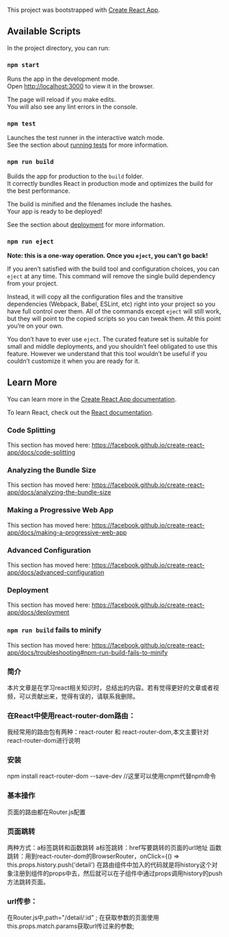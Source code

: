 This project was bootstrapped with [Create React App](https://github.com/facebook/create-react-app).

## Available Scripts

In the project directory, you can run:

### `npm start`

Runs the app in the development mode.<br>
Open [http://localhost:3000](http://localhost:3000) to view it in the browser.

The page will reload if you make edits.<br>
You will also see any lint errors in the console.

### `npm test`

Launches the test runner in the interactive watch mode.<br>
See the section about [running tests](https://facebook.github.io/create-react-app/docs/running-tests) for more information.

### `npm run build`

Builds the app for production to the `build` folder.<br>
It correctly bundles React in production mode and optimizes the build for the best performance.

The build is minified and the filenames include the hashes.<br>
Your app is ready to be deployed!

See the section about [deployment](https://facebook.github.io/create-react-app/docs/deployment) for more information.

### `npm run eject`

**Note: this is a one-way operation. Once you `eject`, you can’t go back!**

If you aren’t satisfied with the build tool and configuration choices, you can `eject` at any time. This command will remove the single build dependency from your project.

Instead, it will copy all the configuration files and the transitive dependencies (Webpack, Babel, ESLint, etc) right into your project so you have full control over them. All of the commands except `eject` will still work, but they will point to the copied scripts so you can tweak them. At this point you’re on your own.

You don’t have to ever use `eject`. The curated feature set is suitable for small and middle deployments, and you shouldn’t feel obligated to use this feature. However we understand that this tool wouldn’t be useful if you couldn’t customize it when you are ready for it.

## Learn More

You can learn more in the [Create React App documentation](https://facebook.github.io/create-react-app/docs/getting-started).

To learn React, check out the [React documentation](https://reactjs.org/).

### Code Splitting

This section has moved here: https://facebook.github.io/create-react-app/docs/code-splitting

### Analyzing the Bundle Size

This section has moved here: https://facebook.github.io/create-react-app/docs/analyzing-the-bundle-size

### Making a Progressive Web App

This section has moved here: https://facebook.github.io/create-react-app/docs/making-a-progressive-web-app

### Advanced Configuration

This section has moved here: https://facebook.github.io/create-react-app/docs/advanced-configuration

### Deployment

This section has moved here: https://facebook.github.io/create-react-app/docs/deployment

### `npm run build` fails to minify

This section has moved here: https://facebook.github.io/create-react-app/docs/troubleshooting#npm-run-build-fails-to-minify

### 简介
本片文章是在学习react相关知识时，总结出的内容。若有觉得更好的文章或者视频，可以贡献出来，觉得有误的，请联系我删除。

### 在React中使用react-router-dom路由：
我经常用的路由包有两种：react-router 和 react-router-dom,本文主要针对react-router-dom进行说明
### 安装
npm install react-router-dom --save-dev //这里可以使用cnpm代替npm命令
### 基本操作
页面的路由都在Router.js配置
### 页面跳转
两种方式：a标签跳转和函数跳转
a标签跳转：href写要跳转的页面的url地址
函数跳转：用到react-router-dom的BrowserRouter，onClick={() => this.props.history.push('detail')
在路由组件中加入的代码就是将history这个对象注册到组件的props中去，然后就可以在子组件中通过props调用history的push方法跳转页面。
### url传参：
在Router.js中,path="/detail/:id" <Route exact path="/detail/:id" component={Detail}/>;
在获取参数的页面使用this.props.match.params获取url传过来的参数;



